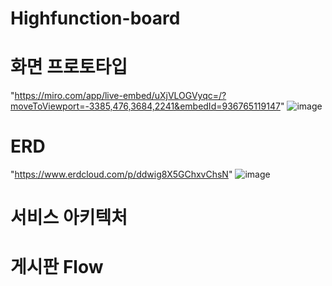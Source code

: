 # Highfunction-board
# 화면 프로토타입
"https://miro.com/app/live-embed/uXjVLOGVyqc=/?moveToViewport=-3385,476,3684,2241&embedId=936765119147" 
![image](https://github.com/user-attachments/assets/65cafa72-b288-44f9-8262-d578d5f835a2)


# ERD
"https://www.erdcloud.com/p/ddwig8X5GChxvChsN"
![image](https://github.com/user-attachments/assets/5ebe89ac-11e1-48a6-9e3d-af9387d4d63f)


# 서비스 아키텍처

# 게시판 Flow
